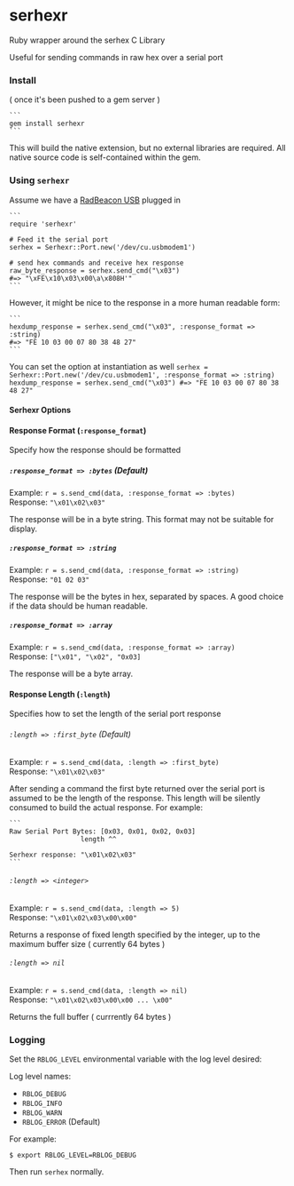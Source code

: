 # serhexr

Ruby wrapper around the serhex C Library

Useful for sending commands in raw hex over a serial port 

### Install

( once it's been pushed to a gem server )

    ```
    gem install serhexr
    ```

This will build the native extension, but no external libraries are required.
All native source code is self-contained within the gem.

### Using `serhexr`

Assume we have a [RadBeacon USB](http://store.radiusnetworks.com/products/radbeacon-usb-2) plugged in

    ```
    require 'serhexr'
    
    # Feed it the serial port
    serhex = Serhexr::Port.new('/dev/cu.usbmodem1')
    
    # send hex commands and receive hex response
    raw_byte_response = serhex.send_cmd("\x03")  
    #=> "\xFE\x10\x03\x00\a\x808H'"
    ```
    
However, it might be nice to the response in a more human readable form:

    ```
    hexdump_response = serhex.send_cmd("\x03", :response_format => :string)
    #=> "FE 10 03 00 07 80 38 48 27"
    ```
    
You can set the option at instantiation as well
    ```
    serhex = Serhexr::Port.new('/dev/cu.usbmodem1', :response_format => :string)
    hexdump_response = serhex.send_cmd("\x03")
    #=> "FE 10 03 00 07 80 38 48 27"
    ```
    
#### Serhexr Options

#### Response Format (`:response_format`)

Specify how the response should be formatted

##### `:response_format => :bytes` (Default)

Example: `r = s.send_cmd(data, :response_format => :bytes)`  
Response: `"\x01\x02\x03"`

The response will be in a byte string. This format may not be suitable for display.

##### `:response_format => :string`

Example: `r = s.send_cmd(data, :response_format => :string)`  
Response: `"01 02 03"`

The response will be the bytes in hex, separated by spaces. A good choice if the data should be human readable.

##### `:response_format => :array`

Example: `r = s.send_cmd(data, :response_format => :array)`  
Response: `["\x01", "\x02", "0x03]`

The response will be a byte array.

#### Response Length (`:length`)

Specifies how to set the length of the serial port response

###### `:length => :first_byte` (Default)

Example: `r = s.send_cmd(data, :length => :first_byte)`  
Response: `"\x01\x02\x03"`

After sending a command the first byte returned over the serial port is assumed to be the length of the response.
This length will be silently consumed to build the actual response. For example:

    ```
    Raw Serial Port Bytes: [0x03, 0x01, 0x02, 0x03]
                      length ^^           
    
    Serhexr response: "\x01\x02\x03"
    ```
    
###### `:length => <integer>`

Example: `r = s.send_cmd(data, :length => 5)`  
Response: `"\x01\x02\x03\x00\x00"`

Returns a response of fixed length specified by the integer, up to the maximum buffer size ( currently 64 bytes )

###### `:length => nil`

Example: `r = s.send_cmd(data, :length => nil)`  
Response: `"\x01\x02\x03\x00\x00 ... \x00"`  

Returns the full buffer ( currrently 64 bytes )
    
    

### Logging

Set the `RBLOG_LEVEL` environmental variable with the log level desired:

Log level names:

- `RBLOG_DEBUG`
- `RBLOG_INFO`
- `RBLOG_WARN`
- `RBLOG_ERROR`  (Default)

For example:

```
$ export RBLOG_LEVEL=RBLOG_DEBUG
```

Then run `serhex` normally.

